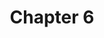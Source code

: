 ---
title: Chapter 6
teaser: Introduction to Temporal Difference Methods in Reinforcement Learning
tutorial: TUTORIAL
type: course
slide_link: ch_6_td_methods/RL_6.slides.html
tute_link: https://github.com/BardOfCodes/DRL_in_CV/blob/master/ch_2_rl_in_non_associative/tutorial.ipynb
---